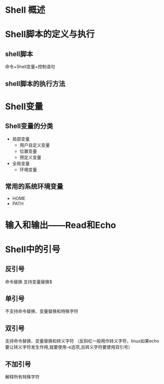 # Shell 概述

# Shell脚本的定义与执行

## shell脚本

命令+Shell变量+控制语句

## shell脚本的执行方法

# Shell变量
## Shell变量的分类
- 局部变量
	- 用户自定义变量
	- 位置变量
	- 预定义变量
- 全局变量
	-  环境变量

## 常用的系统环境变量
- HOME
- PATH

# 输入和输出——Read和Echo

# Shell中的引号
## 反引号
命令替换
支持变量替换$
## 单引号
不支持命令替换、变量替换和特殊字符
## 双引号
支持命令替换、变量替换和转义字符
	（反斜杠一般用作转义字符，linux如果echo要让转义字符发生作用,就要使用-e选项,且转义字符要使用双引号）
## 不加引号
解释所有特殊字符




